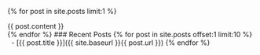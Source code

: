 {% for post in site.posts limit:1 %}
<div>{{ post.content }}</div>
{% endfor %}
### Recent Posts
{% for post in site.posts offset:1 limit:10 %}
   - [{{ post.title }}]({{ site.baseurl }}{{ post.url }})
{% endfor %}
